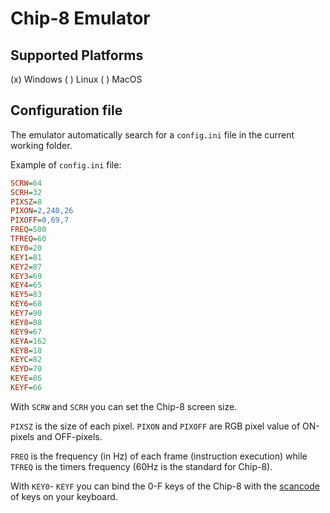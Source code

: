 # Chip-8 Emulator

## Supported Platforms
(x) Windows
( ) Linux
( ) MacOS

## Configuration file

The emulator automatically search for a ```config.ini``` file in the current working folder.

Example of ```config.ini``` file:

```ini
SCRW=64
SCRH=32
PIXSZ=8
PIXON=2,240,26
PIXOFF=0,69,7
FREQ=500
TFREQ=60
KEY0=20
KEY1=81
KEY2=87
KEY3=69
KEY4=65
KEY5=83
KEY6=68
KEY7=90
KEY8=88
KEY9=67
KEYA=162
KEYB=18
KEYC=82
KEYD=70
KEYE=86
KEYF=66
```

With ```SCRW``` and ```SCRH``` you can set the Chip-8 screen size.

```PIXSZ``` is the size of each pixel. ```PIXON``` and ```PIXOFF``` are RGB pixel value of ON-pixels and OFF-pixels.

```FREQ``` is the frequency (in Hz) of each frame (instruction execution) while ```TFREQ``` is the timers frequency (60Hz is the standard for Chip-8).

With ```KEY0```- ```KEYF``` you can bind the 0-F keys of the Chip-8 with the [scancode](https://docs.microsoft.com/en-us/windows/win32/inputdev/virtual-key-codes) of keys on your keyboard.

